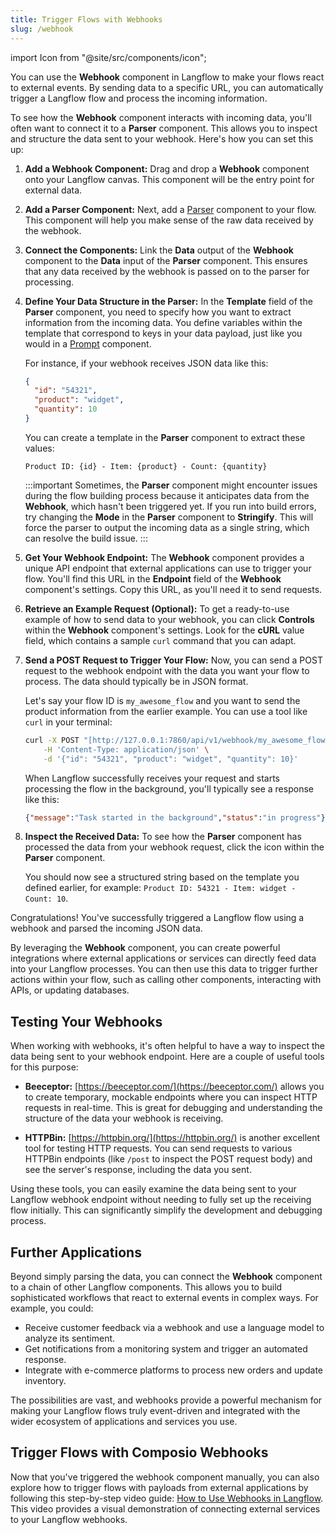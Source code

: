 ```yaml
---
title: Trigger Flows with Webhooks
slug: /webhook
---
```


import Icon from "@site/src/components/icon";

You can use the **Webhook** component in Langflow to make your flows react to external events. By sending data to a specific URL, you can automatically trigger a Langflow flow and process the incoming information.

To see how the **Webhook** component interacts with incoming data, you'll often want to connect it to a **Parser** component. This allows you to inspect and structure the data sent to your webhook. Here's how you can set this up:

1.  **Add a Webhook Component:** Drag and drop a **Webhook** component onto your Langflow canvas. This component will be the entry point for external data.

2.  **Add a Parser Component:** Next, add a [Parser](/components-processing#parser) component to your flow. This component will help you make sense of the raw data received by the webhook.

3.  **Connect the Components:** Link the **Data** output of the **Webhook** component to the **Data** input of the **Parser** component. This ensures that any data received by the webhook is passed on to the parser for processing.

4.  **Define Your Data Structure in the Parser:** In the **Template** field of the **Parser** component, you need to specify how you want to extract information from the incoming data. You define variables within the template that correspond to keys in your data payload, just like you would in a [Prompt](/components-prompts) component.

    For instance, if your webhook receives JSON data like this:

    ```json
    {
      "id": "54321",
      "product": "widget",
      "quantity": 10
    }
    ```

    You can create a template in the **Parser** component to extract these values:

    ```text
    Product ID: {id} - Item: {product} - Count: {quantity}
    ```

    :::important
    Sometimes, the **Parser** component might encounter issues during the flow building process because it anticipates data from the **Webhook**, which hasn't been triggered yet. If you run into build errors, try changing the **Mode** in the **Parser** component to **Stringify**. This will force the parser to output the incoming data as a single string, which can resolve the build issue.
    :::

5.  **Get Your Webhook Endpoint:** The **Webhook** component provides a unique API endpoint that external applications can use to trigger your flow. You'll find this URL in the **Endpoint** field of the **Webhook** component's settings. Copy this URL, as you'll need it to send requests.

6.  **Retrieve an Example Request (Optional):** To get a ready-to-use example of how to send data to your webhook, you can click **Controls** within the **Webhook** component's settings. Look for the **cURL** value field, which contains a sample `curl` command that you can adapt.

7.  **Send a POST Request to Trigger Your Flow:** Now, you can send a POST request to the webhook endpoint with the data you want your flow to process. The data should typically be in JSON format.

    Let's say your flow ID is `my_awesome_flow` and you want to send the product information from the earlier example. You can use a tool like `curl` in your terminal:

    ```bash
    curl -X POST "[http://127.0.0.1:7860/api/v1/webhook/my_awesome_flow](http://127.0.0.1:7860/api/v1/webhook/my_awesome_flow)" \
        -H 'Content-Type: application/json' \
        -d '{"id": "54321", "product": "widget", "quantity": 10}'
    ```

    When Langflow successfully receives your request and starts processing the flow in the background, you'll typically see a response like this:

    ```json
    {"message":"Task started in the background","status":"in progress"}
    ```

8.  **Inspect the Received Data:** To see how the **Parser** component has processed the data from your webhook request, click the <Icon name="TextSearch" aria-label="Inspect icon" /> icon within the **Parser** component.

    You should now see a structured string based on the template you defined earlier, for example: `Product ID: 54321 - Item: widget - Count: 10`.

Congratulations! You've successfully triggered a Langflow flow using a webhook and parsed the incoming JSON data.

By leveraging the **Webhook** component, you can create powerful integrations where external applications or services can directly feed data into your Langflow processes. You can then use this data to trigger further actions within your flow, such as calling other components, interacting with APIs, or updating databases.

## Testing Your Webhooks

When working with webhooks, it's often helpful to have a way to inspect the data being sent to your webhook endpoint. Here are a couple of useful tools for this purpose:

* **Beeceptor:** [https://beeceptor.com/](https://beeceptor.com/) allows you to create temporary, mockable endpoints where you can inspect HTTP requests in real-time. This is great for debugging and understanding the structure of the data your webhook is receiving.

* **HTTPBin:** [https://httpbin.org/](https://httpbin.org/) is another excellent tool for testing HTTP requests. You can send requests to various HTTPBin endpoints (like `/post` to inspect the POST request body) and see the server's response, including the data you sent.

Using these tools, you can easily examine the data being sent to your Langflow webhook endpoint without needing to fully set up the receiving flow initially. This can significantly simplify the development and debugging process.

## Further Applications

Beyond simply parsing the data, you can connect the **Webhook** component to a chain of other Langflow components. This allows you to build sophisticated workflows that react to external events in complex ways. For example, you could:

* Receive customer feedback via a webhook and use a language model to analyze its sentiment.
* Get notifications from a monitoring system and trigger an automated response.
* Integrate with e-commerce platforms to process new orders and update inventory.

The possibilities are vast, and webhooks provide a powerful mechanism for making your Langflow flows truly event-driven and integrated with the wider ecosystem of applications and services you use.

## Trigger Flows with Composio Webhooks

Now that you've triggered the webhook component manually, you can also explore how to trigger flows with payloads from external applications by following this step-by-step video guide: [How to Use Webhooks in Langflow](https://www.youtube.com/watch?v=IC1CAtzFRE0). This video provides a visual demonstration of connecting external services to your Langflow webhooks.
